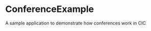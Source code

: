 ConferenceExample
=================

A sample application to demonstrate how conferences work in CIC
